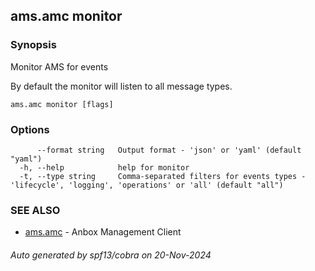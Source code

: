 ## ams.amc monitor



### Synopsis

Monitor AMS for events

By default the monitor will listen to all message types.

```
ams.amc monitor [flags]
```

### Options

```
      --format string   Output format - 'json' or 'yaml' (default "yaml")
  -h, --help            help for monitor
  -t, --type string     Comma-separated filters for events types - 'lifecycle', 'logging', 'operations' or 'all' (default "all")
```

### SEE ALSO

* [ams.amc](ams.amc.md)	 - Anbox Management Client

###### Auto generated by spf13/cobra on 20-Nov-2024
